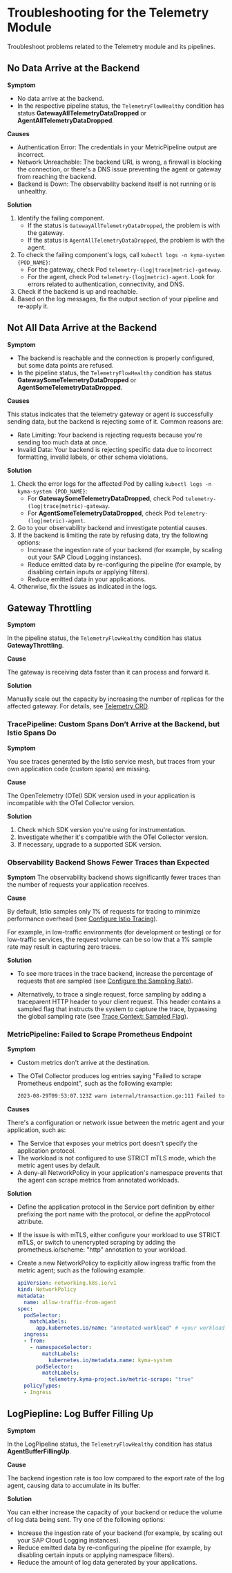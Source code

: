 # Troubleshooting for the Telemetry Module

Troubleshoot problems related to the Telemetry module and its pipelines.

## No Data Arrive at the Backend

**Symptom**

- No data arrive at the backend.
- In the respective pipeline status, the `TelemetryFlowHealthy` condition has status **GatewayAllTelemetryDataDropped** or **AgentAllTelemetryDataDropped**.

**Causes**

- Authentication Error: The credentials in your MetricPipeline output are incorrect.
- Network Unreachable: The backend URL is wrong, a firewall is blocking the connection, or there's a DNS issue preventing the agent or gateway from reaching the backend.
- Backend is Down: The observability backend itself is not running or is unhealthy.

**Solution**

1. Identify the failing component.
   - If the status is `GatewayAllTelemetryDataDropped`, the problem is with the gateway.
   - If the status is `AgentAllTelemetryDataDropped`, the problem is with the agent.
2. To check the failing component's logs, call `kubectl logs -n kyma-system {POD_NAME}`:
   - For the gateway, check Pod `telemetry-(log|trace|metric)-gateway`.
   - For the agent, check Pod `telemetry-(log|metric)-agent`.
   Look for errors related to authentication, connectivity, and DNS.
3. Check if the backend is up and reachable.
4. Based on the log messages, fix the output section of your pipeline and re-apply it.

## Not All Data Arrive at the Backend

**Symptom**

- The backend is reachable and the connection is properly configured, but some data points are refused.
- In the pipeline status, the `TelemetryFlowHealthy` condition has status **GatewaySomeTelemetryDataDropped** or **AgentSomeTelemetryDataDropped**.

**Causes**

This status indicates that the telemetry gateway or agent is successfully sending data, but the backend is rejecting some of it. Common reasons are:

- Rate Limiting: Your backend is rejecting requests because you're sending too much data at once.
- Invalid Data: Your backend is rejecting specific data due to incorrect formatting, invalid labels, or other schema violations.

**Solution**

1. Check the error logs for the affected Pod by calling `kubectl logs -n kyma-system {POD_NAME}`:
   - For **GatewaySomeTelemetryDataDropped**, check Pod `telemetry-(log|trace|metric)-gateway`.
   - For **AgentSomeTelemetryDataDropped**, check Pod `telemetry-(log|metric)-agent`.
2. Go to your observability backend and investigate potential causes.
3. If the backend is limiting the rate by refusing data, try the following options:
   - Increase the ingestion rate of your backend (for example, by scaling out your SAP Cloud Logging instances).
   - Reduce emitted data by re-configuring the pipeline (for example, by disabling certain inputs or applying filters).
   - Reduce emitted data in your applications.
4. Otherwise, fix the issues as indicated in the logs.

## Gateway Throttling

**Symptom**

In the pipeline status, the `TelemetryFlowHealthy` condition has status **GatewayThrottling**.

**Cause**

The gateway is receiving data faster than it can process and forward it.

**Solution**

Manually scale out the capacity by increasing the number of replicas for the affected gateway. For details, see [Telemetry CRD](https://kyma-project.io/#/telemetry-manager/user/01-manager?id=module-configuration).

### TracePipeline: Custom Spans Don’t Arrive at the Backend, but Istio Spans Do

**Symptom**

You see traces generated by the Istio service mesh, but traces from your own application code (custom spans) are missing.

**Cause**

The OpenTelemetry (OTel) SDK version used in your application is incompatible with the OTel Collector version.

**Solution**

1. Check which SDK version you're using for instrumentation.
2. Investigate whether it's compatible with the OTel Collector version.
3. If necessary, upgrade to a supported SDK version.

### Observability Backend Shows Fewer Traces than Expected

**Symptom**
The observability backend shows significantly fewer traces than the number of requests your application receives.

**Cause**

By default, Istio samples only 1% of requests for tracing to minimize performance overhead (see [Configure Istio Tracing](./collecting-traces/istio-support.md)).

For example, in low-traffic environments (for development or testing) or for low-traffic services, the request volume can be so low that a 1% sample rate may result in capturing zero traces.

**Solution**

- To see more traces in the trace backend, increase the percentage of requests that are sampled (see [Configure the Sampling Rate](./collecting-traces/istio-support.md#configure-the-sampling-rate)).

- Alternatively, to trace a single request, force sampling by adding a traceparent HTTP header to your client request. This header contains a sampled flag that instructs the system to capture the trace, bypassing the global sampling rate (see [Trace Context: Sampled Flag](https://www.w3.org/TR/trace-context/#sampled-flag)).

### MetricPipeline: Failed to Scrape Prometheus Endpoint

**Symptom**

- Custom metrics don't arrive at the destination.
- The OTel Collector produces log entries saying "Failed to scrape Prometheus endpoint", such as the following example:

  ```bash
  2023-08-29T09:53:07.123Z warn internal/transaction.go:111 Failed to scrape Prometheus endpoint {"kind": "receiver", "name": "prometheus/app-pods", "data_type": "metrics", "scrape_timestamp": 1693302787120, "target_labels": "{__name__=\"up\", instance=\"10.42.0.18:8080\", job=\"app-pods\"}"}
  ```
<!-- markdown-link-check-disable-next-line -->
**Causes**

There's a configuration or network issue between the metric agent and your application, such as:

- The Service that exposes your metrics port doesn't specify the application protocol.
- The workload is not configured to use STRICT mTLS mode, which the metric agent uses by default.
- A deny-all NetworkPolicy in your application's namespace prevents that the agent can scrape metrics from annotated workloads.

**Solution**

- Define the application protocol in the Service port definition by either prefixing the port name with the protocol, or define the appProtocol attribute.
- If the issue is with mTLS, either configure your workload to use STRICT mTLS, or switch to unencrypted scraping by adding the prometheus.io/scheme: "http" annotation to your workload.
- Create a new NetworkPolicy to explicitly allow ingress traffic from the metric agent; such as the following example:

  ```yaml
  apiVersion: networking.k8s.io/v1
  kind: NetworkPolicy
  metadata:
    name: allow-traffic-from-agent
  spec:
    podSelector:
      matchLabels:
        app.kubernetes.io/name: "annotated-workload" # <your workload here>
    ingress:
    - from:
      - namespaceSelector:
          matchLabels:
            kubernetes.io/metadata.name: kyma-system
        podSelector:
          matchLabels:
            telemetry.kyma-project.io/metric-scrape: "true"
    policyTypes:
    - Ingress

  ```

## LogPiepline: Log Buffer Filling Up

**Symptom**

In the LogPipeline status, the `TelemetryFlowHealthy` condition has status **AgentBufferFillingUp**.

**Cause**

The backend ingestion rate is too low compared to the export rate of the log agent, causing data to accumulate in its buffer.

**Solution**

You can either increase the capacity of your backend or reduce the volume of log data being sent. Try one of the following options:

- Increase the ingestion rate of your backend (for example, by scaling out your SAP Cloud Logging instances).
- Reduce emitted data by re-configuring the pipeline (for example, by disabling certain inputs or applying namespace filters).
- Reduce the amount of log data generated by your applications.